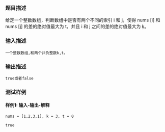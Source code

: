 ### 题目描述

给定一个整数数组，判断数组中是否有两个不同的索引 i 和 j，使得 nums [i] 和 nums [j] 的差的绝对值最大为 t，并且 i 和 j 之间的差的绝对值最大为 ķ。

### 输入描述

```
一个整数数组,和两个非负整数k,t。
```
### 输出描述

```
true或者false
```

### 测试样例
#### 样例1: 输入-输出-解释
```
nums = [1,2,3,1], k = 3, t = 0
```
```
true
```